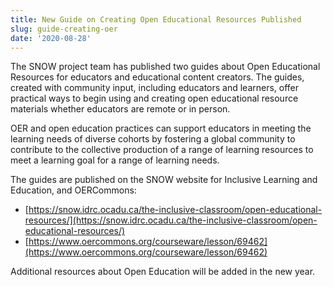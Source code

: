 ```yaml
---
title: New Guide on Creating Open Educational Resources Published
slug: guide-creating-oer
date: '2020-08-28'
---
```

The SNOW project team has published two guides about Open Educational Resources for educators and educational content
creators. The guides, created with community input, including educators and learners, offer practical ways to begin
using and creating open educational resource materials whether educators are remote or in person.

OER and open education practices can support educators in meeting the learning needs of diverse cohorts by fostering
a global community to contribute to the collective production of a range of learning resources to meet a learning
goal for a range of learning needs.

The guides are published on the SNOW website for Inclusive Learning and Education, and OERCommons:

* [https://snow.idrc.ocadu.ca/the-inclusive-classroom/open-educational-resources/](https://snow.idrc.ocadu.ca/the-inclusive-classroom/open-educational-resources/)
* [https://www.oercommons.org/courseware/lesson/69462](https://www.oercommons.org/courseware/lesson/69462)

Additional resources about Open Education will be added in the new year.
